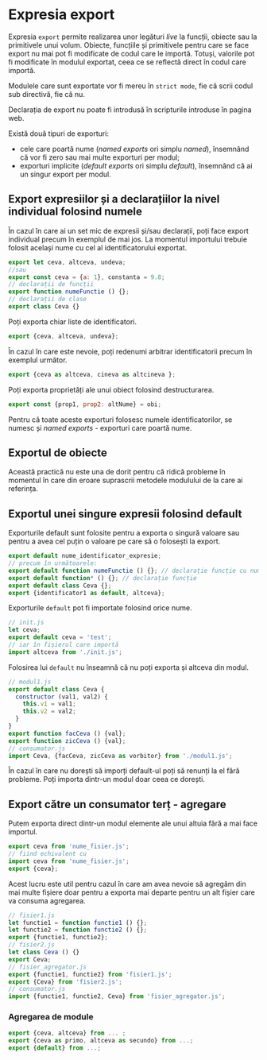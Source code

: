 # Expresia export

Expresia `export` permite realizarea unor legături *live* la funcții, obiecte sau la primitivele unui volum.
Obiecte, funcțiile și primitivele pentru care se face export nu mai pot fi modificate de codul care le importă. Totuși, valorile pot fi modificate în modulul exportat, ceea ce se reflectă direct în codul care importă.

Modulele care sunt exportate vor fi mereu în `strict mode`, fie că scrii codul sub directivă, fie că nu.

Declarația de export nu poate fi introdusă în scripturile introduse în pagina web.

Există două tipuri de exporturi:

- cele care poartă nume (*named exports* ori simplu *named*), însemnând că vor fi zero sau mai multe exporturi per modul;
- exporturi implicite (*default exports* ori simplu *default*), însemnând că ai un singur export per modul.

## Export expresiilor și a declarațiilor la nivel individual folosind numele

În cazul în care ai un set mic de expresii și/sau declarații, poți face export individual precum în exemplul de mai jos. La momentul importului trebuie folosit același nume cu cel al identificatorului exportat.

```javascript
export let ceva, altceva, undeva;
//sau
export const ceva = {a: 1}, constanta = 9.8;
// declarații de funcții
export function numeFunctie () {};
// declarații de clase
export class Ceva {}
```

Poți exporta chiar liste de identificatori.

```javascript
export {ceva, altceva, undeva};
```

În cazul în care este nevoie, poți redenumi arbitrar identificatorii precum în exemplul următor.

```javascript
export {ceva as altceva, cineva as altcineva };
```

Poți exporta proprietăți ale unui obiect folosind destructurarea.

```javascript
export const {prop1, prop2: altNume} = obi;
```

Pentru că toate aceste exporturi folosesc numele identificatorilor, se numesc și *named exports* - exporturi care poartă nume.

## Exportul de obiecte

Această practică nu este una de dorit pentru că ridică probleme în momentul în care din eroare suprascrii metodele modulului de la care ai referința.

## Exportul unei singure expresii folosind default

Exporturile default sunt folosite pentru a exporta o singură valoare sau pentru a avea cel puțin o valoare pe care să o folosești la export.

```javascript
export default nume_identificator_expresie;
// precum în următoarele:
export default function numeFunctie () {}; // declarație funcție cu nume
export default function* () {}; // declarație funcție
export default class Ceva {};
export {identificator1 as default, altceva};
```

Exporturile `default` pot fi importate folosind orice nume.

```javascript
// init.js
let ceva;
export default ceva = 'test';
// iar în fișierul care importă
import altceva from './init.js';
```

Folosirea lui `default` nu înseamnă că nu poți exporta și altceva din modul.

```javascript
// modul1.js
export default class Ceva {
  constructor (val1, val2) {
    this.v1 = val1;
    this.v2 = val2;
  }
}
export function facCeva () {val};
export function zicCeva () {val};
// consumator.js
import Ceva, {facCeva, zicCeva as vorbitor} from './modul1.js';
```

În cazul în care nu dorești să imporți default-ul poți să renunți la el fără probleme. Poți importa dintr-un modul doar ceea ce dorești.

## Export către un consumator terț - agregare

Putem exporta direct dintr-un modul elemente ale unui altuia fără a mai face importul.

```javascript
export ceva from 'nume_fisier.js';
// fiind echivalent cu
import ceva from 'nume_fisier.js';
export {ceva};
```

Acest lucru este util pentru cazul în care am avea nevoie să agregăm din mai multe fișiere doar pentru a exporta mai departe pentru un alt fișier care va consuma agregarea.

```javascript
// fisier1.js
let functie1 = function functie1 () {};
let functie2 = function functie2 () {};
export {functie1, functie2};
// fisier2.js
let class Ceva () {}
export Ceva;
// fisier_agregator.js
export {functie1, functie2} from 'fisier1.js';
export {Ceva} from 'fisier2.js';
// consumator.js
import {functie1, functie2, Ceva} from 'fisier_agregator.js';
```

### Agregarea de module

```javascript
export {ceva, altceva} from ... ;
export {ceva as primo, altceva as secundo} from ...;
export {default} from ...;
```
